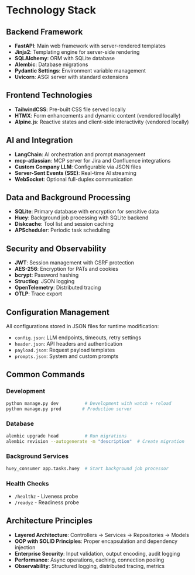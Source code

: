 # Technology Stack

## Backend Framework
- **FastAPI**: Main web framework with server-rendered templates
- **Jinja2**: Templating engine for server-side rendering
- **SQLAlchemy**: ORM with SQLite database
- **Alembic**: Database migrations
- **Pydantic Settings**: Environment variable management
- **Uvicorn**: ASGI server with standard extensions

## Frontend Technologies
- **TailwindCSS**: Pre-built CSS file served locally
- **HTMX**: Form enhancements and dynamic content (vendored locally)
- **Alpine.js**: Reactive states and client-side interactivity (vendored locally)

## AI and Integration
- **LangChain**: AI orchestration and prompt management
- **mcp-atlassian**: MCP server for Jira and Confluence integrations
- **Custom Company LLM**: Configurable via JSON files
- **Server-Sent Events (SSE)**: Real-time AI streaming
- **WebSocket**: Optional full-duplex communication

## Data and Background Processing
- **SQLite**: Primary database with encryption for sensitive data
- **Huey**: Background job processing with SQLite backend
- **Diskcache**: Tool list and session caching
- **APScheduler**: Periodic task scheduling

## Security and Observability
- **JWT**: Session management with CSRF protection
- **AES-256**: Encryption for PATs and cookies
- **bcrypt**: Password hashing
- **Structlog**: JSON logging
- **OpenTelemetry**: Distributed tracing
- **OTLP**: Trace export

## Configuration Management
All configurations stored in JSON files for runtime modification:
- `config.json`: LLM endpoints, timeouts, retry settings
- `header.json`: API headers and authentication
- `payload.json`: Request payload templates
- `prompts.json`: System and custom prompts

## Common Commands

### Development
```bash
python manage.py dev          # Development with watch + reload
python manage.py prod        # Production server
```

### Database
```bash
alembic upgrade head          # Run migrations
alembic revision --autogenerate -m "description"  # Create migration
```

### Background Services
```bash
huey_consumer app.tasks.huey  # Start background job processor
```

### Health Checks
- `/healthz` - Liveness probe
- `/readyz` - Readiness probe

## Architecture Principles
- **Layered Architecture**: Controllers → Services → Repositories → Models
- **OOP with SOLID Principles**: Proper encapsulation and dependency injection
- **Enterprise Security**: Input validation, output encoding, audit logging
- **Performance**: Async operations, caching, connection pooling
- **Observability**: Structured logging, distributed tracing, metrics
